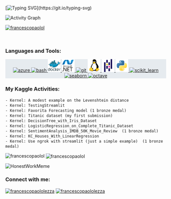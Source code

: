 [![Typing SVG](https://readme-typing-svg.demolab.com?font=Fira+Code&size=16&duration=1000&pause=250&color=8ebf42&multiline=true&width=750&height=190&repeat=false&lines=I%E2%80%99m+a+Software+Engineer+Senior+Analyst.;I+am+specialized+in+Python+and+C%23%2C+with+a+strong+interest+in+AI.+;My+GitHub+showcases+projects+on+algorithm+implementations%2C+machine+learning%2C+;NLP%2C+and+Kubernetes%2FDocker.+Highlights+include+Monte+Carlo+methods%2C;sentiment+analysis%2C+and+statistical+concepts.;I+also+participate+in+Kaggle+competitions.;If+you+like+what+you+see+and+want+to+connect%2C+feel+free+to+reach+out!)](https://git.io/typing-svg)

![Activity Graph](https://github-readme-activity-graph.vercel.app/graph?username=francescopaolol&bg_color=0d1117&color=ffffff&line=00b3ff&point=f9fafa&area=true&hide_border=true)

<p align="left"> 
	<a href="https://github.com/ryo-ma/github-profile-trophy">
		<img src="https://github-profile-trophy.vercel.app/?username=francescopaolol" alt="francescopaolol" />
	</a> 
</p>

</br>

<h3 align="left"><b>Languages and Tools</b>:</h3>
<p align="center" style="background-size: cover; box-shadow: inset 0 0 0 1000px #e6ebef"> 
	<a href="https://azure.microsoft.com/en-in/" target="_blank" rel="noreferrer"> 
		<img src="https://www.vectorlogo.zone/logos/microsoft_azure/microsoft_azure-icon.svg" alt="azure" width="40" height="40"/> 
	</a> 
	<a href="https://www.gnu.org/software/bash/" target="_blank" rel="noreferrer"> 
		<img src="https://www.vectorlogo.zone/logos/gnu_bash/gnu_bash-icon.svg" alt="bash" width="40" height="40"/> 
	</a> 
	<a href="https://www.docker.com/" target="_blank" rel="noreferrer"> 
		<img src="https://raw.githubusercontent.com/devicons/devicon/master/icons/docker/docker-original-wordmark.svg" alt="docker" width="40" height="40"/> 
	</a> 
	<a href="https://dotnet.microsoft.com/" target="_blank" rel="noreferrer"> 
		<img src="https://raw.githubusercontent.com/devicons/devicon/master/icons/dot-net/dot-net-original-wordmark.svg" alt="dotnet" width="40" height="40"/> 
	</a> 
	<a href="https://git-scm.com/" target="_blank" rel="noreferrer"> 
		<img src="https://www.vectorlogo.zone/logos/git-scm/git-scm-icon.svg" alt="git" width="40" height="40"/> 
	</a> 
	<!-- <a href="https://kubernetes.io" target="_blank" rel="noreferrer"> 
		<img src="https://www.vectorlogo.zone/logos/kubernetes/kubernetes-icon.svg" alt="kubernetes" width="40" height="40"/> 
	</a> -->
	<a href="https://www.linux.org/" target="_blank" rel="noreferrer"> 
		<img src="https://raw.githubusercontent.com/devicons/devicon/master/icons/linux/linux-original.svg" alt="linux" width="40" height="40"/> 
	</a> 
	<!-- <a href="https://www.mongodb.com/" target="_blank" rel="noreferrer"> 
		<img src="https://raw.githubusercontent.com/devicons/devicon/master/icons/mongodb/mongodb-original-wordmark.svg" alt="mongodb" width="40" height="40"/> 
	</a> -->
	<!-- <a href="https://www.microsoft.com/en-us/sql-server" target="_blank" rel="noreferrer"> 
		<img src="https://www.svgrepo.com/show/303229/microsoft-sql-server-logo.svg" alt="mssql" width="40" height="40"/> 
	</a> -->
	<a href="https://pandas.pydata.org/" target="_blank" rel="noreferrer"> 
		<img src="https://raw.githubusercontent.com/devicons/devicon/2ae2a900d2f041da66e950e4d48052658d850630/icons/pandas/pandas-original.svg" alt="pandas" width="40" height="40"/> 
	</a> 
	<!-- <a href="https://postman.com" target="_blank" rel="noreferrer"> 
		<img src="https://www.vectorlogo.zone/logos/getpostman/getpostman-icon.svg" alt="postman" width="40" height="40"/> 
	</a> --> 
	<a href="https://www.python.org" target="_blank" rel="noreferrer"> 
		<img src="https://raw.githubusercontent.com/devicons/devicon/master/icons/python/python-original.svg" alt="python" width="40" height="40"/> 
	</a> 
	<a href="https://scikit-learn.org/" target="_blank" rel="noreferrer"> 
		<img src="https://upload.wikimedia.org/wikipedia/commons/0/05/Scikit_learn_logo_small.svg" alt="scikit_learn" width="40" height="40"/> 
	</a> 
	<a href="https://seaborn.pydata.org/" target="_blank" rel="noreferrer"> 
		<img src="https://seaborn.pydata.org/_images/logo-mark-lightbg.svg" alt="seaborn" width="40" height="40"/> 
	</a> 
	<!-- <a href="https://www.sqlite.org/" target="_blank" rel="noreferrer"> 
		<img src="https://www.vectorlogo.zone/logos/sqlite/sqlite-icon.svg" alt="sqlite" width="40" height="40"/> 
	</a> --> 
	<a href="https://github.com/gnu-octave" target="_blank" rel="noreferrer"> 
		<img src="https://avatars.githubusercontent.com/u/5480630?s=200&v=4" alt="octave" width="40" height="40"/>
	</a> 
</p>

<h3 align="left"><b> My Kaggle Activities</b>:</h3>

	- Kernel: A modest example on the Levenshtein distance
	- Kernel: TestingStreamlit
	- Kernel: Favorita Forecasting model (1 bronze medal)
	- Kernel: Titanic dataset (my first submission)
	- Kernel: DecisionTree_with_Iris_Dataset
	- Kernel: LogisticRegression_on_Complete_Titanic_Dataset
	- Kernel: SentimentAnalysis_IMDB_50K_Movie_Review  (1 bronze medal)
	- Kernel: KC_Houses_With_LinearRegression
	- Kernel: Use ngrok with streamlit (just a simple example)  (1 bronze medal)

<p><img align="left" src="https://github-readme-stats.vercel.app/api/top-langs?username=francescopaolol&show_icons=true&theme=dark&locale=en&layout=compact" alt="francescopaolol" /></p>

<p>&nbsp;<img align="center" src="https://github-readme-stats.vercel.app/api?username=francescopaolol&show_icons=true&theme=dark&locale=en" alt="francescopaolol" /></p>

<!-- see https://github.com/marketplace/actions/generate-snake-game-from-github-contribution-grid
	![Snake animation](https://github.com/FrancescoPaoloL/FrancescoPaoloL/github-contribution-grid-snake.svg)
-->

![HonestWorkMeme](https://github.com/user-attachments/assets/76fec329-0af3-469b-b70a-e1b1c8eaa731)

<h3 align="left">Connect with me:</h3>
<p align="left"></p>
<a href="https://www.linkedin.com/in/francescopl/" target="blank"><img align="center" src="https://raw.githubusercontent.com/rahuldkjain/github-profile-readme-generator/master/src/images/icons/Social/linked-in-alt.svg" alt="francescopaololezza" height="20" width="30" /></a>
<a href="https://www.kaggle.com/francescopaolol" target="blank"><img align="center" src="https://raw.githubusercontent.com/rahuldkjain/github-profile-readme-generator/master/src/images/icons/Social/kaggle.svg" alt="francescopaololezza" height="20" width="30" /></a>

<!--
**FrancescoPaoloL/FrancescoPaoloL** is a ✨ _special_ ✨ repository because its `README.md` (this file) appears on your GitHub profile.

Here are some ideas to get you started:

- 🔭 I’m currently working on ...
- 🌱 I’m currently learning ...
- 👯 I’m looking to collaborate on ...
- 🤔 I’m looking for help with ...
- 💬 Ask me about ...
- 📫 How to reach me: ...
- 😄 Pronouns: ...
- ⚡ Fun fact: ...
-->
